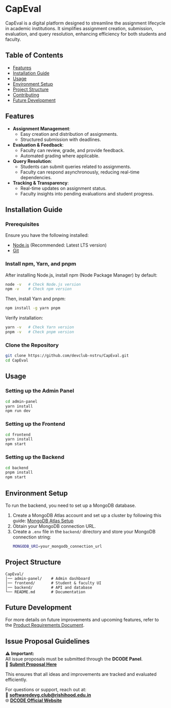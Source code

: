 # CapEval

CapEval is a digital platform designed to streamline the assignment lifecycle in academic institutions. It simplifies assignment creation, submission, evaluation, and query resolution, enhancing efficiency for both students and faculty.

## Table of Contents
- [Features](#features)
- [Installation Guide](#installation-guide)
- [Usage](#usage)
- [Environment Setup](#environment-setup)
- [Project Structure](#project-structure)
- [Contributing](#contributing)
- [Future Development](#future-development)

## Features
- **Assignment Management**: 
  - Easy creation and distribution of assignments.
  - Structured submission with deadlines.
- **Evaluation & Feedback**: 
  - Faculty can review, grade, and provide feedback.
  - Automated grading where applicable.
- **Query Resolution**: 
  - Students can submit queries related to assignments.
  - Faculty can respond asynchronously, reducing real-time dependencies.
- **Tracking & Transparency**: 
  - Real-time updates on assignment status.
  - Faculty insights into pending evaluations and student progress.

## Installation Guide

### Prerequisites
Ensure you have the following installed:
- [Node.js](https://nodejs.org/) (Recommended: Latest LTS version)
- [Git](https://git-scm.com/)

### Install npm, Yarn, and pnpm
After installing Node.js, install npm (Node Package Manager) by default:
```sh
node -v   # Check Node.js version
npm -v    # Check npm version
```
Then, install Yarn and pnpm:
```sh
npm install -g yarn pnpm
```
Verify installation:
```sh
yarn -v   # Check Yarn version
pnpm -v   # Check pnpm version
```

### Clone the Repository
```sh
git clone https://github.com/devclub-nstru/CapEval.git
cd CapEval
```

## Usage
### Setting up the Admin Panel
```sh
cd admin-panel
yarn install
npm run dev
```

### Setting up the Frontend
```sh
cd frontend
yarn install
npm start
```

### Setting up the Backend
```sh
cd backend
pnpm install
npm start
```

## Environment Setup
To run the backend, you need to set up a MongoDB database.
1. Create a MongoDB Atlas account and set up a cluster by following this guide: [MongoDB Atlas Setup](https://www.mongodb.com/docs/atlas/getting-started/)
2. Obtain your MongoDB connection URL.
3. Create a `.env` file in the `backend/` directory and store your MongoDB connection string:
   ```sh
   MONGODB_URI=your_mongodb_connection_url
   ```

## Project Structure
```
CapEval/
│── admin-panel/    # Admin dashboard
│── frontend/       # Student & faculty UI
│── backend/        # API and database
└── README.md       # Documentation
```

## Future Development
For more details on future improvements and upcoming features, refer to the [Product Requirements Document](./PRD.md).

## Issue Proposal Guidelines
⚠️ **Important:**  
All issue proposals must be submitted through the **DCODE Panel**.  
🔗 **[Submit Proposal Here](https://dcode.codes/proposal)**  

This ensures that all ideas and improvements are tracked and evaluated efficiently.  

For questions or support, reach out at:  
 📩 **softwaredevg.club@rishihood.edu.in**  
 🌐 **[DCODE Official Website](https://dcode.codes)**
